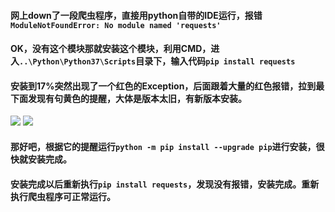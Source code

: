 #### 网上down了一段爬虫程序，直接用python自带的IDE运行，报错`ModuleNotFoundError: No module named 'requests'`
#### OK，没有这个模块那就安装这个模块，利用CMD，进入`..\Python\Python37\Scripts`目录下，输入代码`pip install requests`
#### 安装到17%突然出现了一个红色的Exception，后面跟着大量的红色报错，拉到最下面发现有句黄色的提醒，大体是版本太旧，有新版本安装。
![](https://upload-images.jianshu.io/upload_images/17736870-29c35b67dae01e30.png?imageMogr2/auto-orient/strip%7CimageView2/2/w/1240)
![](https://upload-images.jianshu.io/upload_images/17736870-32f973a6ee3ad9d6.png?imageMogr2/auto-orient/strip%7CimageView2/2/w/1240)
#### 那好吧，根据它的提醒运行`python -m pip install --upgrade pip`进行安装，很快就安装完成。
#### 安装完成以后重新执行`pip install requests`，发现没有报错，安装完成。重新执行爬虫程序可正常运行。
